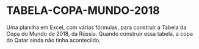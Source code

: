 # TABELA-COPA-MUNDO-2018
Uma planilha em Excel, com várias fórmulas, para construir a Tabela da Copa do Mundo de 2018, da Rússia.
Quando construir essa tabela, a copa do Qatar ainda não tinha aconteciido.
